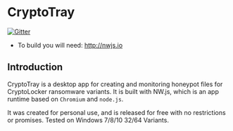 # CryptoTray

[![Gitter](https://badges.gitter.im/Join%20Chat.svg)](https://gitter.im/benmcnelly/CryptoTray?utm_source=badge&utm_medium=badge&utm_campaign=pr-badge)


* To build you will need: http://nwjs.io  

## Introduction

CryptoTray is a desktop app for creating and monitoring honeypot files for CryptoLocker ransomware variants. It is built with NW.js, which is an app runtime based on `Chromium` and `node.js`.

It was created for personal use, and is released for free with no restrictions or promises. Tested on Windows 7/8/10 32/64 Variants.
